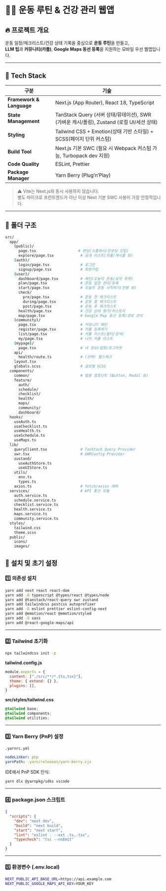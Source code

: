# 🏃‍♀️ 운동 루틴 & 건강 관리 웹앱

## 🔥 프로젝트 개요

운동 일정/체크리스트/건강 상태 기록을 중심으로 **운동 루틴**을 만들고,  
**LLM 팁**과 **커뮤니티(카풀)**, **Google Maps 동선 등록**을 지원하는 모바일 우선 웹앱입니다.

---

## 🧰 Tech Stack

| 구분                     | 기술                                                                                     |
| ------------------------ | ---------------------------------------------------------------------------------------- |
| **Framework & Language** | Next.js (App Router), React 18, TypeScript                                               |
| **State Management**     | TanStack Query (서버 상태/뮤테이션), SWR (가벼운 캐시/폴링), Zustand (로컬 UI/세션 상태) |
| **Styling**              | Tailwind CSS + Emotion(상태 기반 스타일) + SCSS(페이지 단위 커스텀)                      |
| **Build Tool**           | Next.js 기본 SWC (필요 시 Webpack 커스텀 가능, Turbopack dev 지원)                       |
| **Code Quality**         | ESLint, Prettier                                                                         |
| **Package Manager**      | Yarn Berry (Plug’n’Play)                                                                 |

> ⚠️ Vite는 Next.js와 동시 사용하지 않습니다.  
> 별도 마이크로 프런트엔드가 아닌 이상 Next 기본 SWC 사용이 가장 안정적입니다.

---

## 📁 폴더 구조

```bash
src/
  app/
    (public)/
      page.tsx                   # 랜딩(스플래시/온보딩 진입)
      explore/page.tsx            # 공개 리스트(카풀/게시물 등)
    (auth)/
      login/page.tsx              # 로그인
      signup/page.tsx             # 회원가입
    (user)/
      dashboard/page.tsx          # 메인(오늘의 운동/요약 위젯)
      plan/page.tsx               # 운동 일정 관리/등록
      start/page.tsx              # 오늘의 운동 시작하기(진행 뷰)
      check/
        pre/page.tsx              # 운동 전 체크리스트
        during/page.tsx           # 운동 중 체크리스트
        post/page.tsx             # 운동 후 체크리스트
      health/page.tsx             # 건강 상태 평가/히스토리
      map/page.tsx                # Google Map 동선 등록/경로 관리
    (community)/
      page.tsx                    # 커뮤니티 메인
      register/page.tsx           # 카풀 등록하기
      list/page.tsx               # 카풀 리스트(필터/검색)
      my/page.tsx                 # 나의 카풀 리스트
    (mypage)/
      page.tsx                    # 내 정보/설정/로그아웃
    api/
      health/route.ts             # (선택) 헬스체크
    layout.tsx
    globals.scss                  # 글로벌 SCSS
  components/
    common/                       # 범용 컴포넌트 (Button, Modal 등)
    feature/
      auth/
      schedule/
      checklist/
      health/
      maps/
      community/
      dashboard/
  hooks/
    useAuth.ts
    useChecklist.ts
    useHealth.ts
    useSchedule.ts
    useMaps.ts
  lib/
    queryClient.tsx               # TanStack Query Provider
    swr.tsx                       # SWRConfig Provider
    zustand/
      useAuthStore.ts
      useUIStore.ts
    utils/
      env.ts
      types.ts
    axios.ts                      # fetch/axios 래퍼
  services/                       # API 통신 모듈
    auth.service.ts
    schedule.service.ts
    checklist.service.ts
    health.service.ts
    maps.service.ts
    community.service.ts
  styles/
    tailwind.css
    theme.scss
  public/
    icons/
    images/
```

## 🧩 설치 및 초기 설정

### 1️⃣ 의존성 설치

~~~bash
yarn add next react react-dom
yarn add -D typescript @types/react @types/node
yarn add @tanstack/react-query swr zustand
yarn add tailwindcss postcss autoprefixer
yarn add -D eslint prettier eslint-config-next
yarn add @emotion/react @emotion/styled
yarn add -D sass
yarn add @react-google-maps/api
~~~

---

### 2️⃣ Tailwind 초기화

~~~bash
npx tailwindcss init -p
~~~

**tailwind.config.js**
~~~js
module.exports = {
  content: ["./src/**/*.{ts,tsx}"],
  theme: { extend: {} },
  plugins: [],
}
~~~

**src/styles/tailwind.css**
~~~css
@tailwind base;
@tailwind components;
@tailwind utilities;
~~~

---

### 3️⃣ Yarn Berry (PnP) 설정

`.yarnrc.yml`
~~~yml
nodeLinker: pnp
yarnPath: .yarn/releases/yarn-berry.cjs
~~~

IDE에서 PnP SDK 인식:
~~~bash
yarn dlx @yarnpkg/sdks vscode
~~~

---

### 4️⃣ package.json 스크립트

~~~json
{
  "scripts": {
    "dev": "next dev",
    "build": "next build",
    "start": "next start",
    "lint": "eslint . --ext .ts,.tsx",
    "typecheck": "tsc --noEmit"
  }
}
~~~

---

### 5️⃣ 환경변수 (.env.local)

~~~bash
NEXT_PUBLIC_API_BASE_URL=https://api.example.com
NEXT_PUBLIC_GOOGLE_MAPS_API_KEY=YOUR_KEY
~~~
